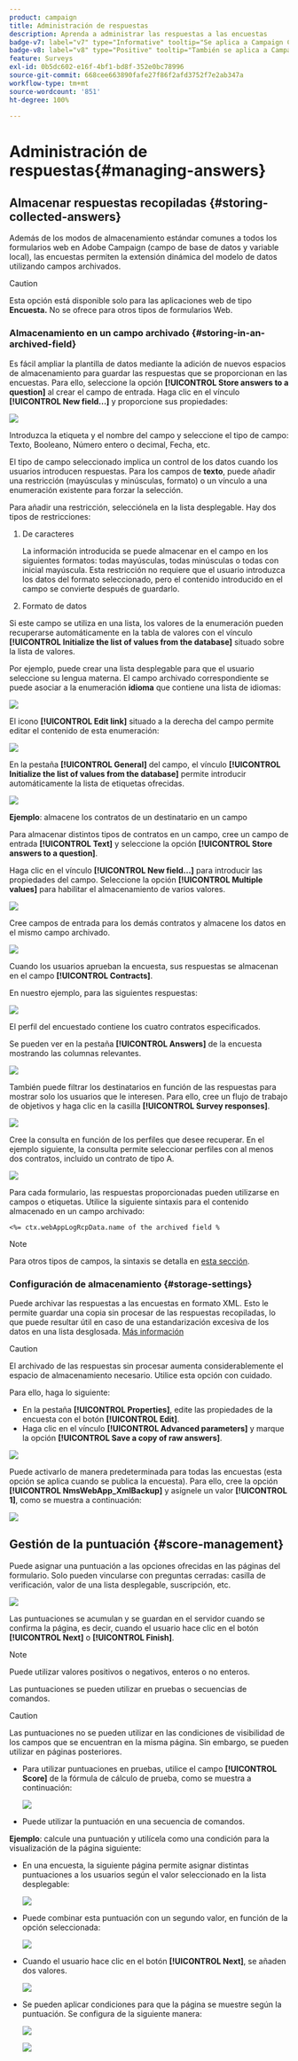 ```yaml
---
product: campaign
title: Administración de respuestas
description: Aprenda a administrar las respuestas a las encuestas
badge-v7: label="v7" type="Informative" tooltip="Se aplica a Campaign Classic v7"
badge-v8: label="v8" type="Positive" tooltip="También se aplica a Campaign v8"
feature: Surveys
exl-id: 0b5dc602-e16f-4bf1-bd8f-352e0bc78996
source-git-commit: 668cee663890fafe27f86f2afd3752f7e2ab347a
workflow-type: tm+mt
source-wordcount: '851'
ht-degree: 100%

---
```


# Administración de respuestas{#managing-answers}



## Almacenar respuestas recopiladas {#storing-collected-answers}

Además de los modos de almacenamiento estándar comunes a todos los formularios web en Adobe Campaign (campo de base de datos y variable local), las encuestas permiten la extensión dinámica del modelo de datos utilizando campos archivados.

>[!CAUTION]
>
>Esta opción está disponible solo para las aplicaciones web de tipo **Encuesta.** No se ofrece para otros tipos de formularios Web.

### Almacenamiento en un campo archivado {#storing-in-an-archived-field}

Es fácil ampliar la plantilla de datos mediante la adición de nuevos espacios de almacenamiento para guardar las respuestas que se proporcionan en las encuestas. Para ello, seleccione la opción **[!UICONTROL Store answers to a question]** al crear el campo de entrada. Haga clic en el vínculo **[!UICONTROL New field...]** y proporcione sus propiedades:

![](assets/s_ncs_admin_survey_new_space.png)

Introduzca la etiqueta y el nombre del campo y seleccione el tipo de campo: Texto, Booleano, Número entero o decimal, Fecha, etc.

El tipo de campo seleccionado implica un control de los datos cuando los usuarios introducen respuestas. Para los campos de **texto**, puede añadir una restricción (mayúsculas y minúsculas, formato) o un vínculo a una enumeración existente para forzar la selección.

Para añadir una restricción, selecciónela en la lista desplegable. Hay dos tipos de restricciones:

1. De caracteres

   La información introducida se puede almacenar en el campo en los siguientes formatos: todas mayúsculas, todas minúsculas o todas con inicial mayúscula. Esta restricción no requiere que el usuario introduzca los datos del formato seleccionado, pero el contenido introducido en el campo se convierte después de guardarlo.

1. Formato de datos

Si este campo se utiliza en una lista, los valores de la enumeración pueden recuperarse automáticamente en la tabla de valores con el vínculo **[!UICONTROL Initialize the list of values from the database]** situado sobre la lista de valores.

Por ejemplo, puede crear una lista desplegable para que el usuario seleccione su lengua materna. El campo archivado correspondiente se puede asociar a la enumeración **idioma** que contiene una lista de idiomas:

![](assets/s_ncs_admin_survey_database_values_2b.png)

El icono **[!UICONTROL Edit link]** situado a la derecha del campo permite editar el contenido de esta enumeración:

![](assets/s_ncs_admin_survey_database_values_2c.png)

En la pestaña **[!UICONTROL General]** del campo, el vínculo **[!UICONTROL Initialize the list of values from the database]** permite introducir automáticamente la lista de etiquetas ofrecidas.

![](assets/s_ncs_admin_survey_database_values_2.png)

**Ejemplo**: almacene los contratos de un destinatario en un campo

Para almacenar distintos tipos de contratos en un campo, cree un campo de entrada **[!UICONTROL Text]** y seleccione la opción **[!UICONTROL Store answers to a question]**.

Haga clic en el vínculo **[!UICONTROL New field...]** para introducir las propiedades del campo. Seleccione la opción **[!UICONTROL Multiple values]** para habilitar el almacenamiento de varios valores.

![](assets/s_ncs_admin_survey_storage_multi_ex1.png)

Cree campos de entrada para los demás contratos y almacene los datos en el mismo campo archivado.

![](assets/s_ncs_admin_survey_storage_multi_ex2.png)

Cuando los usuarios aprueban la encuesta, sus respuestas se almacenan en el campo **[!UICONTROL Contracts]**.

En nuestro ejemplo, para las siguientes respuestas:

![](assets/s_ncs_admin_survey_storage_multi_ex3.png)

El perfil del encuestado contiene los cuatro contratos especificados.

Se pueden ver en la pestaña **[!UICONTROL Answers]** de la encuesta mostrando las columnas relevantes.

![](assets/s_ncs_admin_survey_storage_multi_ex4.png)

También puede filtrar los destinatarios en función de las respuestas para mostrar solo los usuarios que le interesen. Para ello, cree un flujo de trabajo de objetivos y haga clic en la casilla **[!UICONTROL Survey responses]**.

![](assets/s_ncs_admin_survey_read_responses_wf.png)

Cree la consulta en función de los perfiles que desee recuperar. En el ejemplo siguiente, la consulta permite seleccionar perfiles con al menos dos contratos, incluido un contrato de tipo A.

![](assets/s_ncs_admin_survey_read_responses_edit.png)

Para cada formulario, las respuestas proporcionadas pueden utilizarse en campos o etiquetas. Utilice la siguiente sintaxis para el contenido almacenado en un campo archivado:

```
<%= ctx.webAppLogRcpData.name of the archived field %
```

>[!NOTE]
>
>Para otros tipos de campos, la sintaxis se detalla en [esta sección](../../platform/using/about-queries-in-campaign.md).

### Configuración de almacenamiento {#storage-settings}

Puede archivar las respuestas a las encuestas en formato XML. Esto le permite guardar una copia sin procesar de las respuestas recopiladas, lo que puede resultar útil en caso de una estandarización excesiva de los datos en una lista desglosada. [Más información](../../surveys/using/publish-track-and-use-collected-data.md#standardizing-data)

>[!CAUTION]
>
>El archivado de las respuestas sin procesar aumenta considerablemente el espacio de almacenamiento necesario. Utilice esta opción con cuidado.

Para ello, haga lo siguiente:

* En la pestaña **[!UICONTROL Properties]**, edite las propiedades de la encuesta con el botón **[!UICONTROL Edit]**.
* Haga clic en el vínculo **[!UICONTROL Advanced parameters]** y marque la opción **[!UICONTROL Save a copy of raw answers]**.

![](assets/s_ncs_admin_survey_xml_archive_option.png)

Puede activarlo de manera predeterminada para todas las encuestas (esta opción se aplica cuando se publica la encuesta). Para ello, cree la opción **[!UICONTROL NmsWebApp_XmlBackup]** y asígnele un valor **[!UICONTROL 1]**, como se muestra a continuación:

![](assets/s_ncs_admin_survey_xml_global_option.png)

## Gestión de la puntuación {#score-management}

Puede asignar una puntuación a las opciones ofrecidas en las páginas del formulario. Solo pueden vincularse con preguntas cerradas: casilla de verificación, valor de una lista desplegable, suscripción, etc.

![](assets/s_ncs_admin_survey_score_create.png)

Las puntuaciones se acumulan y se guardan en el servidor cuando se confirma la página, es decir, cuando el usuario hace clic en el botón **[!UICONTROL Next]** o **[!UICONTROL Finish]**.

>[!NOTE]
>
>Puede utilizar valores positivos o negativos, enteros o no enteros.

Las puntuaciones se pueden utilizar en pruebas o secuencias de comandos.

>[!CAUTION]
>
>Las puntuaciones no se pueden utilizar en las condiciones de visibilidad de los campos que se encuentran en la misma página. Sin embargo, se pueden utilizar en páginas posteriores.

* Para utilizar puntuaciones en pruebas, utilice el campo **[!UICONTROL Score]** de la fórmula de cálculo de prueba, como se muestra a continuación:

  ![](assets/s_ncs_admin_survey_score_in_a_test.png)

* Puede utilizar la puntuación en una secuencia de comandos.

**Ejemplo**: calcule una puntuación y utilícela como una condición para la visualización de la página siguiente:

* En una encuesta, la siguiente página permite asignar distintas puntuaciones a los usuarios según el valor seleccionado en la lista desplegable:

  ![](assets/s_ncs_admin_survey_score_exa.png)

* Puede combinar esta puntuación con un segundo valor, en función de la opción seleccionada:

  ![](assets/s_ncs_admin_survey_score_exb.png)

* Cuando el usuario hace clic en el botón **[!UICONTROL Next]**, se añaden dos valores.

  ![](assets/s_ncs_admin_survey_score_exe.png)

* Se pueden aplicar condiciones para que la página se muestre según la puntuación. Se configura de la siguiente manera:

  ![](assets/s_ncs_admin_survey_score_exd.png)

  ![](assets/s_ncs_admin_survey_score_exg.png)
